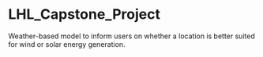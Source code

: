 # LHL_Capstone_Project
 Weather-based model to inform users on whether a location is better suited for wind or solar energy generation.
